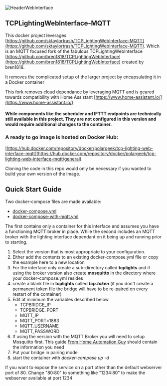 ![HeaderWebInterface](https://user-images.githubusercontent.com/23568795/64644718-85070980-d3d0-11e9-83a8-034f91ee0f4f.png)
## TCPLightingWebInterface-MQTT
This docker project leverages [https://github.com/sktaylortrash/TCPLightingWebInterface-MQTT](https://github.com/sktaylortrash/TCPLightingWebInterface-MQTT). Which is an MQTT focused fork of the fabulous TCPLightingWebInterface [https://github.com/bren1818/TCPLightingWebInterface](https://github.com/bren1818/TCPLightingWebInterface) created by bren1818.

It removes the complicated setup of the larger project by encapsulating it in a Docker container

This fork removes cloud dependance by leveraging MQTT and is geared towards compatibility with Home Assistant [https://www.home-assistant.io/](https://www.home-assistant.io/)  

#### While components like the scheduler and IFTTT endpoints are technically still available in this project. They are not configured in this version and would require additional changes to the container.

### A ready to go image is hosted on Docker Hub: 
[https://hub.docker.com/repository/docker/polargeek/tcp-lighting-web-interface-mqtt](https://hub.docker.com/repository/docker/polargeek/tcp-lighting-web-interface-mqtt/general)

Cloning the code in this repo would only be necessary if you wanted to build your own version of the image. 


## Quick Start Guide

Two docker-compose files are made available:
* [docker-compose.yml](https://raw.githubusercontent.com/sktaylortrash/TCPLightingWebInterface-MQTT-Docker/main/docker-compose.yml)
* [docker-compose-with-mqtt.yml](https://raw.githubusercontent.com/sktaylortrash/TCPLightingWebInterface-MQTT-Docker/main/docker-compose-with-mqtt.yml)

The first contains only a container for this interface and assumes you have a functioning MQTT broker in place. 
While the second includes an MQTT broker with the lighting interface dependant on it being up and running prior to starting.

1. Select the version that is most appropriate to your configuration.
2. Either add the contents to an existing docker-compose.yml file or copy the example here to a new location
3. For the interface only create a sub-directory called **tcplights** and if using the broker version also create **mosquitto** in the directory where your docker-compose.yml resides
4. create a blank file in **tcplights** called ***tcp.token***  (if you don't create a permanent token file the bridge will have to be re-paired on every restart of the container)
5. Edit at minimum the variables described below
    - TCPBRIDGE_IP
    - TCPBRIDGE_PORT
    - MQTT_IP
    - MQTT_PORT=1883
    - MQTT_USERNAME
    - MQTT_PASSWORD
6. If using the version with the MQTT Broker you will need to setup Mosquitto first. This guide [From Home Automation Guy](https://www.homeautomationguy.io/blog/docker-tips/configuring-the-mosquitto-mqtt-docker-container-for-use-with-home-assistant) should contain the information you need
7. Put your bridge in pairing mode
8. start the container with  *docker-compose up -d*

If you want to expose the service on a port other than the default webserver port of 80. Change "80:80" to something like "1234:80" to make the webserver available at port 1234


